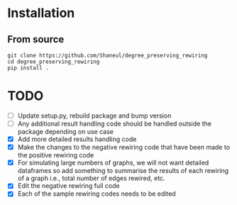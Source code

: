 # Installation

## From source

```console
git clone https://github.com/Shaneul/degree_preserving_rewiring
cd degree_preserving_rewiring
pip install .

```



# TODO

- [ ] Update setup.py, rebuild package and bump version
- [ ] Any additional result handling code should be handled outside the package depending on use case
- [x] Add more detailed results handling code
- [x] Make the changes to the negative rewiring code that have been made to the
      positive rewiring code
- [x] For simulating large numbers of graphs, we will not want detailed dataframes
      so add  something to summarise the results of each rewiring of a graph
      i.e., total number of edges rewired, etc.
- [x] Edit the negative rewiring full code
- [x] Each of the sample rewiring codes needs to be edited
